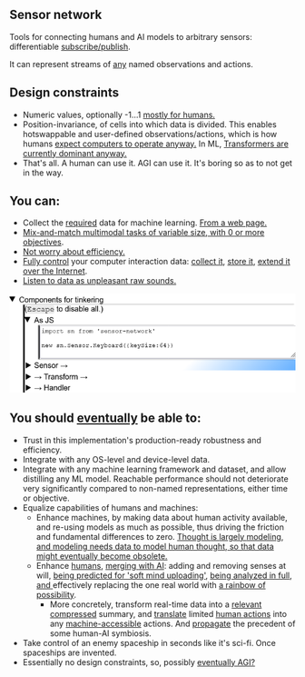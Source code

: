 ## Sensor network

Tools for connecting humans and AI models to arbitrary sensors: differentiable [subscribe/publish](https://en.wikipedia.org/wiki/Publish%E2%80%93subscribe_pattern).

It can represent streams of [any](https://github.com/Antipurity/sensor-network/tree/master/docs/universal-environments.md) named observations and actions.

## Design constraints

- Numeric values, optionally -1…1 [mostly ](https://arxiv.org/abs/1607.06450)[for humans.](https://www.reddit.com/r/NoStupidQuestions/comments/65o0gi/how_loud_is_a_nuclear_explosion_all_noise_is/)
- Position-invariance, of cells into which data is divided. This enables hotswappable and user-defined observations/actions, which is how humans [expect ](https://en.wikipedia.org/wiki/Process_(computing))[computers ](https://en.wikipedia.org/wiki/USB)[to operate ](https://en.wikipedia.org/wiki/Internet_of_things)[anyway.](https://en.wikipedia.org/wiki/Internet) In ML, [Transformers are currently dominant anyway.](https://arxiv.org/abs/1706.03762)
- That's all. A human can use it. AGI can use it. It's boring so as to not get in the way.

## You can:

- Collect the [re](https://arxiv.org/abs/2102.06701)[q](https://arxiv.org/abs/1712.00409)[ui](https://arxiv.org/abs/2001.08361)[re](https://arxiv.org/abs/2006.10621)[d](https://arxiv.org/abs/2010.14701) data for machine learning. [From a web page.](https://github.com/Antipurity/sensor-network/tree/master/js-lib)
- [Mix-and-match multimodal tasks of variable size](https://arxiv.org/abs/2106.09017)[,](https://arxiv.org/pdf/2106.02584.pdf)[ with 0 or more objectives](https://arxiv.org/abs/2112.15422).
- [Not worry about efficiency.](https://github.com/Antipurity/sensor-network/tree/master/js-lib/test)
- [Fully ](https://github.com/Antipurity/sensor-network/tree/master/docs/privacy.md)[control](https://Antipurity.github.io/sensor-network) your computer interaction data: [collect it](https://github.com/Antipurity/sensor-network/tree/master/js-lib/docs/README.md#sn-sensor), [store it](https://github.com/Antipurity/sensor-network/tree/master/js-lib/docs/README.md#sn-handler-storage), [extend it over the Internet](https://github.com/Antipurity/sensor-network/tree/master/js-lib/docs/README.md#sn-handler-internet).
- [Listen to data as unpleasant raw sounds.](https://github.com/Antipurity/sensor-network/tree/master/js-lib/docs/README.md#sn-handler-sound)

![The basic tree structure for editing JS components at runtime.](js-lib/docs/images/ui-components.png)

## You should [eventually](https://github.com/Antipurity/sensor-network/tree/master/docs/ROADMAP.md) be able to:

- Trust in this implementation's production-ready robustness and efficiency.
- Integrate with any OS-level and device-level data.
- Integrate with any machine learning framework and dataset, and allow distilling any ML model. Reachable performance should not deteriorate very significantly compared to non-named representations, either time or objective.
- Equalize capabilities of humans and machines:
    - Enhance machines, by making data about human activity available, and re-using models as much as possible, thus driving the friction and fundamental differences to zero. [Thought ](https://books.google.com.ua/books?id=wT04AAAAIAAJ&redir_esc=y)[is ](https://en.wikipedia.org/wiki/How_to_Create_a_Mind)[largely ](https://en.wikipedia.org/wiki/Hierarchical_temporal_memory)[modeling](https://ai.facebook.com/blog/self-supervised-learning-the-dark-matter-of-intelligence/), [and ](http://proceedings.mlr.press/v139/hashimoto21a/hashimoto21a.pdf)[modeling needs data](https://static.googleusercontent.com/media/research.google.com/en//pubs/archive/35179.pdf)[ to model human thought,](https://en.wikipedia.org/wiki/Mind_uploading)[ so that data might eventually become obsolete.](https://arxiv.org/abs/2106.09017)
    - Enhance [humans](https://repository.upenn.edu/cgi/viewcontent.cgi?article=1107&context=mgmt_papers), [merging](https://towardsdatascience.com/merging-with-ai-how-to-make-a-brain-computer-interface-to-communicate-with-google-using-keras-and-f9414c540a92)[ ](https://en.wikipedia.org/wiki/Transcendent_Man)[with](https://venturebeat.com/2020/11/23/this-is-how-well-merge-with-ai/)[ ](https://www.ft.com/content/0c4fac58-bd15-11e9-9381-78bab8a70848)[AI](https://en.wikipedia.org/wiki/Lovecraftian_horror): adding and removing senses at will, [being predicted for 'soft mind uploading'](https://cmte.ieee.org/futuredirections/2018/06/04/mind-uploading-vs-mind-virtualisation-ii-2/), [being analyzed in full](https://github.com/likedan/Awesome-CoreML-Models), [and](https://en.wikipedia.org/wiki/Simulated_reality)[ ](https://en.wikipedia.org/wiki/Serial_Experiments_Lain)effectively replacing the one real world with [a rainbow of possibility](https://en.wikipedia.org/wiki/Noosphere).
        - More concretely, transform real-time data into a [rele](https://deepsense.ai/what-is-reinforcement-learning-the-complete-guide/)[vant](https://arxiv.org/abs/2009.01325) [comp](https://en.wikipedia.org/wiki/Self-supervised_learning)[r](https://www.tensorflow.org/tutorials/generative/autoencoder)[e](https://arxiv.org/abs/2006.07733)[s](https://arxiv.org/abs/2109.01819)[s](https://arxiv.org/abs/1708.07860)[ed](https://arxiv.org/abs/1811.10959) summary, and [translate](https://github.com/Antipurity/sensor-network/tree/master/docs/human-sense-constraints.md) limited [human ](https://deepmind.com/research/publications/2021/Creating-Interactive-Agents-with-Imitation-Learning)[actions](https://intelligence.org/files/QuantilizersSaferAlternative.pdf) into any [machine-accessible](https://github.com/Antipurity/sensor-network/tree/master/docs/universal-environments.md) actions. And [propagate](https://www.weforum.org/agenda/2018/01/the-secret-of-groundbreaking-science-global-collaboration/) the precedent of some human-AI symbiosis.
- Take control of an enemy spaceship in seconds like it's sci-fi. Once spaceships are invented.
- Essentially no design constraints, so, possibly [eventua](https://en.wikipedia.org/wiki/The_Singularity_Is_Near)[lly ](https://www.academia.edu/36810724/The_21st_Century_Singularity_and_its_Big_History_Implications_A_re_analysis)[AGI?](http://www.incompleteideas.net/IncIdeas/BitterLesson.html)